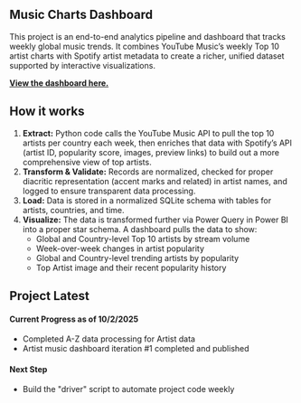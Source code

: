 ## Music Charts Dashboard
This project is an end-to-end analytics pipeline and dashboard that tracks weekly global music trends. It combines YouTube Music’s weekly Top 10 artist charts with Spotify artist metadata to create a richer, unified dataset supported by interactive visualizations.

[**View the dashboard here.**](https://app.powerbi.com/view?r=eyJrIjoiODc5OTQyOWQtMTkzZS00NjI5LTlmM2YtMDVkNGEyODA1ZDZkIiwidCI6IjY4ZjM4MWUzLTQ2ZGEtNDdiOS1iYTU3LTZmMzIyYjhmMGRhMSIsImMiOjN9)
  
## How it works
1. **Extract:** Python code calls the YouTube Music API to pull the top 10 artists per country each week, then enriches that data with Spotify’s API (artist ID, popularity score, images, preview links) to build out a more comprehensive view of top artists.
2. **Transform & Validate:** Records are normalized, checked for proper diacritic representation (accent marks and related) in artist names, and logged to ensure transparent data processing.
3. **Load:** Data is stored in a normalized SQLite schema with tables for artists, countries, and time.
4. **Visualize:** The data is transformed further via Power Query in Power BI into a proper star schema. A dashboard pulls the data to show:
   - Global and Country-level Top 10 artists by stream volume
   - Week-over-week changes in artist popularity
   - Global and Country-level trending artists by popularity
   - Top Artist image and their recent popularity history  
  
## Project Latest
#### Current Progress as of 10/2/2025
- Completed A-Z data processing for Artist data
- Artist music dashboard iteration #1 completed and published  

#### Next Step
- Build the "driver" script to automate project code weekly

